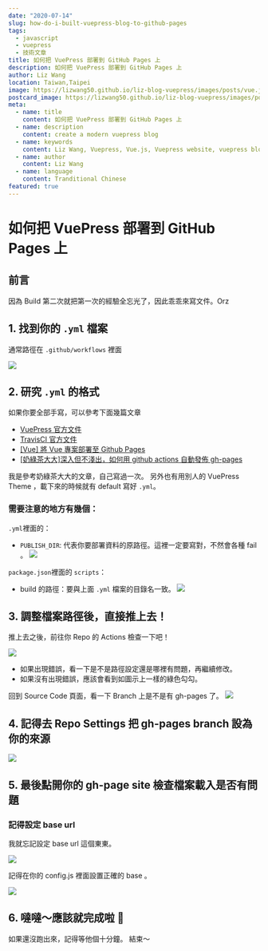 ```yaml
---
date: "2020-07-14"
slug: how-do-i-built-vuepress-blog-to-github-pages
tags:
  - javascript
  - vuepress
  - 技術文章
title: 如何把 VuePress 部署到 GitHub Pages 上
description: 如何把 VuePress 部署到 GitHub Pages 上
author: Liz Wang
location: Taiwan,Taipei
image: https://lizwang50.github.io/liz-blog-vuepress/images/posts/vue.jpg
postcard_image: https://lizwang50.github.io/liz-blog-vuepress/images/posts/vue.jpg
meta:
  - name: title
    content: 如何把 VuePress 部署到 GitHub Pages 上
  - name: description
    content: create a modern vuepress blog
  - name: keywords
    content: Liz Wang, Vuepress, Vue.js, Vuepress website, vuepress blog, vuepress theme, vuepress blog theme, vue blog, create vuepress blog, blog theme, create a blog
  - name: author
    content: Liz Wang
  - name: language
    content: Tranditional Chinese
featured: true
---
```


# 如何把 VuePress 部署到 GitHub Pages 上

## 前言

因為 Build 第二次就把第一次的經驗全忘光了，因此乖乖來寫文件。Orz

## 1. 找到你的 `.yml` 檔案

通常路徑在 `.github/workflows` 裡面

![](https://i.imgur.com/KooXjfe.png)

## 2. 研究 `.yml` 的格式

如果你要全部手寫，可以參考下面幾篇文章

- [VuePress 官方文件](https://vuepress.vuejs.org/zh/guide/deploy.html#%E9%83%A8%E7%BD%B2)
- [TravisCI 官方文件](https://docs.travis-ci.com/user/deployment/pages/)
- [[Vue] 將 Vue 專案部署至 Github Pages](https://medium.com/@dean34520/vue%E7%B3%BB%E5%88%97%E6%96%87-%E5%B0%87vue%E6%AA%94%E6%A1%88%E9%83%A8%E7%BD%B2%E8%87%B3github-334951cadede)
- [[奶綠茶大大]深入但不淺出，如何用 github actions 自動發佈 gh-pages](https://medium.com/@milkmidi/%E6%B7%B1%E5%85%A5%E4%BD%86%E4%B8%8D%E6%B7%BA%E5%87%BA-%E5%A6%82%E4%BD%95%E7%94%A8-github-actions-%E8%87%AA%E5%8B%95%E7%99%BC%E4%BD%88-gh-pages-8183464dfe84)

我是參考奶綠茶大大的文章，自己寫過一次。
另外也有用別人的 VuePress Theme ，載下來的時候就有 default 寫好 `.yml`。

### 需要注意的地方有幾個：

`.yml`裡面的：

- `PUBLISH_DIR`: 代表你要部署資料的原路徑。這裡一定要寫對，不然會各種 fail 。
  ![](https://i.imgur.com/VfbbGmi.png)

`package.json`裡面的 `scripts`：

- build 的路徑：要與上面 `.yml` 檔案的目錄名一致。
  ![](https://i.imgur.com/lA2JHkS.png)

## 3. 調整檔案路徑後，直接推上去！

推上去之後，前往你 Repo 的 Actions 檢查一下吧！

![](https://i.imgur.com/kG6yBEB.png)

- 如果出現錯誤，看一下是不是路徑設定還是哪裡有問題，再繼續修改。
- 如果沒有出現錯誤，應該會看到如圖示上一樣的綠色勾勾。

回到 Source Code 頁面，看一下 Branch 上是不是有 gh-pages 了。
![](https://i.imgur.com/q7VPkPa.png)

## 4. 記得去 Repo Settings 把 gh-pages branch 設為你的來源

![](https://i.imgur.com/MfTzxi7.png)

## 5. 最後點開你的 gh-page site 檢查檔案載入是否有問題

### 記得設定 base url

我就忘記設定 base url 這個東東。

![](https://i.imgur.com/71TDRcp.jpg)

記得在你的 config.js 裡面設置正確的 base 。

![](https://i.imgur.com/cZyQz6b.png)

## 6. 噠噠～應該就完成啦 🎉

如果還沒跑出來，記得等他個十分鐘。
結束～
